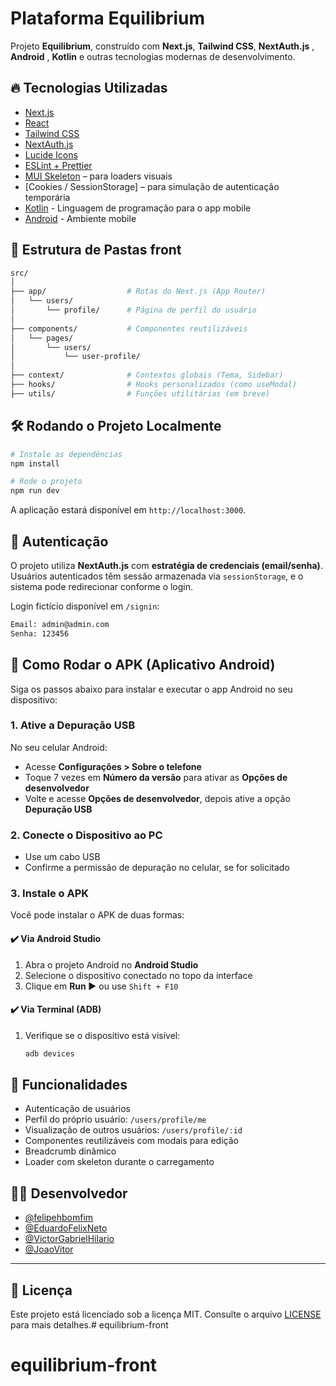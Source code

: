 # Plataforma Equilibrium 

Projeto **Equilibrium**, construído com **Next.js**, **Tailwind CSS**, **NextAuth.js** , **Android** , **Kotlin** e outras tecnologias modernas de desenvolvimento.

## 🔥 Tecnologias Utilizadas

- [Next.js](https://nextjs.org/)
- [React](https://react.dev/)
- [Tailwind CSS](https://tailwindcss.com/)
- [NextAuth.js](https://next-auth.js.org/)
- [Lucide Icons](https://lucide.dev/)
- [ESLint + Prettier](https://eslint.org/)
- [MUI Skeleton](https://mui.com/material-ui/react-skeleton/) – para loaders visuais
- [Cookies / SessionStorage] – para simulação de autenticação temporária
- [Kotlin](https://kotlinlang.org) - Linguagem de programação para o app mobile
- [Android](https://www.android.com/intl/pt_br/) - Ambiente mobile

## 📁 Estrutura de Pastas front

```bash
src/
│
├── app/                  # Rotas do Next.js (App Router)
│   └── users/
│       └── profile/      # Página de perfil do usuário
│
├── components/           # Componentes reutilizáveis
│   └── pages/
│       └── users/
│           └── user-profile/
│
├── context/              # Contextos globais (Tema, Sidebar)
├── hooks/                # Hooks personalizados (como useModal)
├── utils/                # Funções utilitárias (em breve)
```

## 🛠️ Rodando o Projeto Localmente

```bash
# Instale as dependências
npm install

# Rode o projeto
npm run dev

```

A aplicação estará disponível em `http://localhost:3000`.

## 🔐 Autenticação

O projeto utiliza **NextAuth.js** com **estratégia de credenciais (email/senha)**.  
Usuários autenticados têm sessão armazenada via `sessionStorage`, e o sistema pode redirecionar conforme o login.

Login fictício disponível em `/signin`:

```bash
Email: admin@admin.com
Senha: 123456
```

## 📱 Como Rodar o APK (Aplicativo Android)

Siga os passos abaixo para instalar e executar o app Android no seu dispositivo:

### 1. Ative a Depuração USB

No seu celular Android:

- Acesse **Configurações > Sobre o telefone**
- Toque 7 vezes em **Número da versão** para ativar as **Opções de desenvolvedor**
- Volte e acesse **Opções de desenvolvedor**, depois ative a opção **Depuração USB**

### 2. Conecte o Dispositivo ao PC

- Use um cabo USB
- Confirme a permissão de depuração no celular, se for solicitado

### 3. Instale o APK

Você pode instalar o APK de duas formas:

#### ✔️ Via Android Studio

1. Abra o projeto Android no **Android Studio**
2. Selecione o dispositivo conectado no topo da interface
3. Clique em **Run ▶️** ou use `Shift + F10`

#### ✔️ Via Terminal (ADB)

1. Verifique se o dispositivo está visível:
   ```bash
   adb devices

## 🧩 Funcionalidades

- Autenticação de usuários
- Perfil do próprio usuário: `/users/profile/me`
- Visualização de outros usuários: `/users/profile/:id`
- Componentes reutilizáveis com modais para edição
- Breadcrumb dinâmico
- Loader com skeleton durante o carregamento

## 🧑‍💻 Desenvolvedor

- [@felipehbomfim](https://github.com/felipehbomfim)
- [@EduardoFelixNeto](https://github.com/eduardofelixneto)
- [@VictorGabrielHilario](https://github.com/VictorGabrielHil)
- [@JoaoVitor](https://github.com/JoaoV1821)
---

## 📄 Licença

Este projeto está licenciado sob a licença MIT. Consulte o arquivo [LICENSE](./LICENSE) para mais detalhes.# equilibrium-front
# equilibrium-front
